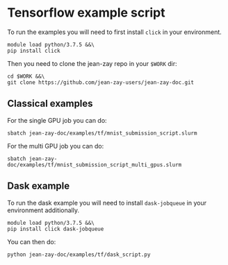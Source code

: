 # Tensorflow example script

To run the examples you will need to first install `click` in your environment.
```
module load python/3.7.5 &&\
pip install click
```

Then you need to clone the jean-zay repo in your `$WORK` dir:
```
cd $WORK &&\
git clone https://github.com/jean-zay-users/jean-zay-doc.git
```

## Classical examples

For the single GPU job you can do:
```
sbatch jean-zay-doc/examples/tf/mnist_submission_script.slurm
```

For the multi GPU job you can do:
```
sbatch jean-zay-doc/examples/tf/mnist_submission_script_multi_gpus.slurm
```

## Dask example

To run the dask example you will need to install `dask-jobqueue` in your environment additionally.
```
module load python/3.7.5 &&\
pip install click dask-jobqueue
```

You can then do:
```
python jean-zay-doc/examples/tf/dask_script.py
```
